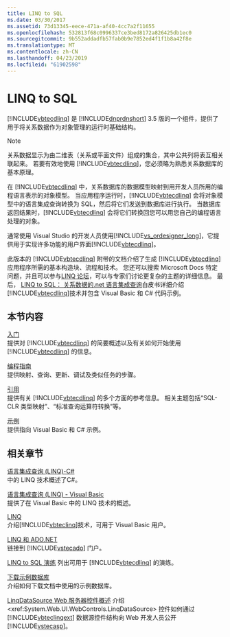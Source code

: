 ```yaml
---
title: LINQ to SQL
ms.date: 03/30/2017
ms.assetid: 73d13345-eece-471a-af40-4cc7a2f11655
ms.openlocfilehash: 532813f68c0996337ce3bed8172a826425db1ec0
ms.sourcegitcommit: 9b552addadfb57fab0b9e7852ed4f1f1b8a42f8e
ms.translationtype: MT
ms.contentlocale: zh-CN
ms.lasthandoff: 04/23/2019
ms.locfileid: "61902598"
---
```

# <a name="linq-to-sql"></a>LINQ to SQL
[!INCLUDE[vbtecdlinq](../../../../../../includes/vbtecdlinq-md.md)] 是 [!INCLUDE[dnprdnshort](../../../../../../includes/dnprdnshort-md.md)] 3.5 版的一个组件，提供了用于将关系数据作为对象管理的运行时基础结构。  
  
> [!NOTE]
>  关系数据显示为由二维表（关系或平面文件）组成的集合，其中公共列将表互相关联起来。 若要有效地使用 [!INCLUDE[vbtecdlinq](../../../../../../includes/vbtecdlinq-md.md)]，您必须略为熟悉关系数据库的基本原理。  
  
 在 [!INCLUDE[vbtecdlinq](../../../../../../includes/vbtecdlinq-md.md)] 中，关系数据库的数据模型映射到用开发人员所用的编程语言表示的对象模型。 当应用程序运行时，[!INCLUDE[vbtecdlinq](../../../../../../includes/vbtecdlinq-md.md)] 会将对象模型中的语言集成查询转换为 SQL，然后将它们发送到数据库进行执行。 当数据库返回结果时，[!INCLUDE[vbtecdlinq](../../../../../../includes/vbtecdlinq-md.md)] 会将它们转换回您可以用您自己的编程语言处理的对象。  
  
 通常使用 Visual Studio 的开发人员使用[!INCLUDE[vs_ordesigner_long](../../../../../../includes/vs-ordesigner-long-md.md)]，它提供用于实现许多功能的用户界面[!INCLUDE[vbtecdlinq](../../../../../../includes/vbtecdlinq-md.md)]。  
  
 此版本的 [!INCLUDE[vbtecdlinq](../../../../../../includes/vbtecdlinq-md.md)] 附带的文档介绍了生成 [!INCLUDE[vbtecdlinq](../../../../../../includes/vbtecdlinq-md.md)] 应用程序所需的基本构造块、流程和技术。 您还可以搜索 Microsoft Docs 特定问题，并且可以参与[LINQ 论坛](https://go.microsoft.com/fwlink/?LinkId=76488)，可以与专家们讨论更复杂的主题的详细信息。 最后， [LINQ to SQL： 关系数据的.net 语言集成查询](https://go.microsoft.com/fwlink/?LinkId=93205)白皮书详细介绍[!INCLUDE[vbtecdlinq](../../../../../../includes/vbtecdlinq-md.md)]技术并包含 Visual Basic 和 C# 代码示例。  
  
## <a name="in-this-section"></a>本节内容  
 [入门](../../../../../../docs/framework/data/adonet/sql/linq/getting-started.md)  
 提供对 [!INCLUDE[vbtecdlinq](../../../../../../includes/vbtecdlinq-md.md)] 的简要概述以及有关如何开始使用 [!INCLUDE[vbtecdlinq](../../../../../../includes/vbtecdlinq-md.md)] 的信息。  
  
 [编程指南](../../../../../../docs/framework/data/adonet/sql/linq/programming-guide.md)  
 提供映射、查询、更新、调试及类似任务的步骤。  
  
 [引用](../../../../../../docs/framework/data/adonet/sql/linq/reference.md)  
 提供有关 [!INCLUDE[vbtecdlinq](../../../../../../includes/vbtecdlinq-md.md)] 的多个方面的参考信息。 相关主题包括“SQL-CLR 类型映射”、“标准查询运算符转换”等。  
  
 [示例](../../../../../../docs/framework/data/adonet/sql/linq/samples.md)  
 提供指向 Visual Basic 和 C# 示例。  
  
## <a name="related-sections"></a>相关章节  
 [语言集成查询 (LINQ)-C#](../../../../../csharp/programming-guide/concepts/linq/index.md)\
 中的 LINQ 技术概述了C#。
 
 [语言集成查询 (LINQ) - Visual Basic](../../../../../visual-basic/programming-guide/concepts/linq/index.md)  
 提供了在 Visual Basic 中的 LINQ 技术的概述。
  
 [LINQ](../../../../../visual-basic/programming-guide/language-features/linq/index.md)  
 介绍[!INCLUDE[vbteclinq](../../../../../../includes/vbteclinq-md.md)]技术，可用于 Visual Basic 用户。  
  
 [LINQ 和 ADO.NET](../../../../../../docs/framework/data/adonet/linq-and-ado-net.md)  
 链接到 [!INCLUDE[vstecado](../../../../../../includes/vstecado-md.md)] 门户。  
  
 [LINQ to SQL 演练](https://docs.microsoft.com/previous-versions/visualstudio/visual-studio-2008/bb386295(v=vs.90))  
 列出可用于 [!INCLUDE[vbtecdlinq](../../../../../../includes/vbtecdlinq-md.md)] 的演练。  
  
 [下载示例数据库](../../../../../../docs/framework/data/adonet/sql/linq/downloading-sample-databases.md)  
 介绍如何下载文档中使用的示例数据库。  
  
 [LinqDataSource Web 服务器控件概述](https://docs.microsoft.com/previous-versions/aspnet/bb547113(v=vs.100))  
 介绍 <xref:System.Web.UI.WebControls.LinqDataSource> 控件如何通过 [!INCLUDE[vbteclinqext](../../../../../../includes/vbteclinqext-md.md)] 数据源控件结构向 Web 开发人员公开 [!INCLUDE[vstecasp](../../../../../../includes/vstecasp-md.md)]。
